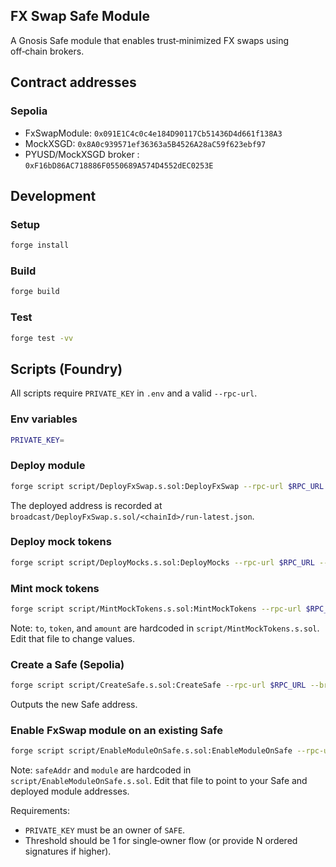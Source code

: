 ## FX Swap Safe Module

A Gnosis Safe module that enables trust‑minimized FX swaps using off‑chain brokers.

## Contract addresses

### Sepolia

- FxSwapModule: `0x091E1C4c0c4e184D90117Cb51436D4d661f138A3`
- MockXSGD: `0x8A0c939571ef36363a5B4526A28aC59f623ebf97`
- PYUSD/MockXSGD broker : `0xF16bD86AC718886F0550689A574D4552dEC0253E`

## Development

### Setup

```bash
forge install
```

### Build

```bash
forge build
```

### Test

```bash
forge test -vv
```

## Scripts (Foundry)

All scripts require `PRIVATE_KEY` in `.env` and a valid `--rpc-url`.

### Env variables

```bash
PRIVATE_KEY=
```

### Deploy module

```bash
forge script script/DeployFxSwap.s.sol:DeployFxSwap --rpc-url $RPC_URL --broadcast -vvvv
```

The deployed address is recorded at `broadcast/DeployFxSwap.s.sol/<chainId>/run-latest.json`.

### Deploy mock tokens

```bash
forge script script/DeployMocks.s.sol:DeployMocks --rpc-url $RPC_URL --broadcast -vvvv
```

### Mint mock tokens

```bash
forge script script/MintMockTokens.s.sol:MintMockTokens --rpc-url $RPC_URL --broadcast -vvvv
```

Note: `to`, `token`, and `amount` are hardcoded in `script/MintMockTokens.s.sol`. Edit that file to change values.

### Create a Safe (Sepolia)

```bash
forge script script/CreateSafe.s.sol:CreateSafe --rpc-url $RPC_URL --broadcast -vvvv
```

Outputs the new Safe address.

### Enable FxSwap module on an existing Safe

```bash
forge script script/EnableModuleOnSafe.s.sol:EnableModuleOnSafe --rpc-url $RPC_URL --broadcast -vvvv
```

Note: `safeAddr` and `module` are hardcoded in `script/EnableModuleOnSafe.s.sol`. Edit that file to point to your Safe and deployed module addresses.

Requirements:

- `PRIVATE_KEY` must be an owner of `SAFE`.
- Threshold should be 1 for single‑owner flow (or provide N ordered signatures if higher).
